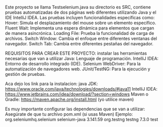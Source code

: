 Este proyecto se llama Testselenium.java su directorio es SRC, contiene pruebas automatizadas de dos páginas web diferentes utilizando Java y el IDE IntelliJ IDEA. Las pruebas incluyen funcionalidades específicas como: 
Hover: Simula el desplazamiento del mouse sobre un elemento específico.
Fluent Wait: Implementa una espera dinámica para elementos que cargan de manera asincrónica.
Loading File: Prueba la funcionalidad de carga de archivos.
Switch Window: Cambia el enfoque entre diferentes ventanas del navegador.
Switch Tab: Cambia entre diferentes pestañas del navegador.

REQUISITOS PARA CREAR ESTE PROYECTO:
instalar las herramientas necesarias que van a utilizar 
Java: Lenguaje de programación.
IntelliJ IDEA: Entorno de desarrollo integrado (IDE).
Selenium WebDriver: Para la automatización de navegadores web.
JUnit/TestNG: Para la ejecución y gestión de pruebas.

Aca dejo los link para la instalacion:
java JDK: https://www.oracle.com/java/technologies/downloads/#java11
IntelliJ IDEA: https://www.jetbrains.com/idea/download/?section=windows
Maven o Gradle: https://maven.apache.org/install.html (yo utilice maven)

Es muy importante configurar las dependencias que se van a utilizar:
Asegúrate de que tu archivo pom.xml (si usas Maven) 
Ejemplo:
<dependencies>
    <dependency>
        <groupId>org.seleniumhq.selenium</groupId>
        <artifactId>selenium-java</artifactId>
        <version>3.141.59</version>
    </dependency>
    <dependency>
        <groupId>org.testng</groupId>
        <artifactId>testng</artifactId>
        <version>7.3.0</version>
        <scope>test</scope>
    </dependency>
</dependencies>

